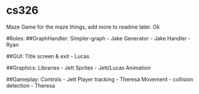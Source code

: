 cs326
=====

Maze Game for the maze things, add more to readme later.
Ok


#Roles:
##GraphHandler:
    Simpler-graph - Jake
    Generator - Jake
    Handler - Ryan

##GUI:
    Title screen & exit - Lucas

##Graphics:
    Libraries - Jett
    Sprites - Jett/Lucas
    Animation

##Gameplay:
    Controls - Jett
    Player tracking - Theresa
    Movement - collision detection - Theresa
